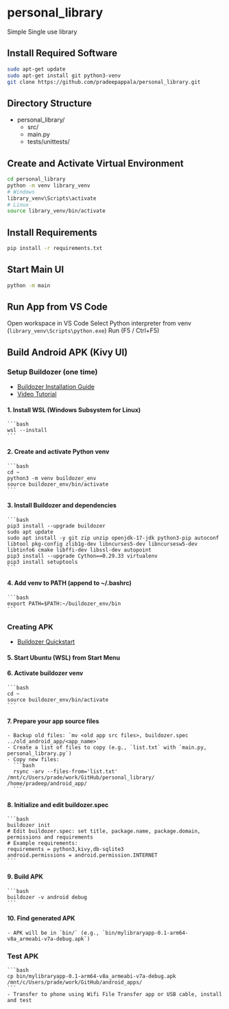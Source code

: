 # personal_library
Simple Single use library

## Install Required Software
```sh
sudo apt-get update
sudo apt-get install git python3-venv
git clone https://github.com/pradeepappala/personal_library.git
```

## Directory Structure
- personal_library/
   - src/
   - main.py
   - tests/unittests/

## Create and Activate Virtual Environment
```sh
cd personal_library
python -m venv library_venv
# Windows
library_venv\Scripts\activate
# Linux
source library_venv/bin/activate
```

## Install Requirements
```sh
pip install -r requirements.txt
```

## Start Main UI
```sh
python -m main
```

## Run App from VS Code
Open workspace in VS Code
Select Python interpreter from venv (`library_venv\Scripts\python.exe`)
Run (F5 / Ctrl+F5)

## Build Android APK (Kivy UI)

### Setup Buildozer (one time)
- [Buildozer Installation Guide](https://buildozer.readthedocs.io/en/latest/installation.html)
- [Video Tutorial](https://www.youtube.com/watch?v=6gNpSuE01qE&t=14s)

#### 1. Install WSL (Windows Subsystem for Linux)
	```bash
	wsl --install
	```

#### 2. Create and activate Python venv
	```bash
	cd ~
	python3 -m venv buildozer_env
	source buildozer_env/bin/activate
	```

#### 3. Install Buildozer and dependencies
	```bash
	pip3 install --upgrade buildozer
	sudo apt update
	sudo apt install -y git zip unzip openjdk-17-jdk python3-pip autoconf libtool pkg-config zlib1g-dev libncurses5-dev libncursesw5-dev libtinfo6 cmake libffi-dev libssl-dev autopoint
	pip3 install --upgrade Cython==0.29.33 virtualenv
	pip3 install setuptools
	```

#### 4. Add venv to PATH (append to ~/.bashrc)
	```bash
	export PATH=$PATH:~/buildozer_env/bin
	```

### Creating APK
- [Buildozer Quickstart](https://buildozer.readthedocs.io/en/latest/quickstart.html)

#### 5. Start Ubuntu (WSL) from Start Menu

#### 6. Activate buildozer venv
	```bash
	cd ~
	source buildozer_env/bin/activate
	```

#### 7. Prepare your app source files
	- Backup old files: `mv <old app src files>, buildozer.spec ../old_android_app/<app_name>`
	- Create a list of files to copy (e.g., `list.txt` with `main.py, personal_library.py`)
	- Copy new files:
	  ```bash
	  rsync -arv --files-from='list.txt' /mnt/c/Users/prade/work/GitHub/personal_library/ /home/pradeep/android_app/
	  ```

#### 8. Initialize and edit buildozer.spec
	```bash
	buildozer init
	# Edit buildozer.spec: set title, package.name, package.domain, permissions and requirements
	# Example requirements:
	requirements = python3,kivy,db-sqlite3
	android.permissions = android.permission.INTERNET
	```

#### 9. Build APK
	```bash
	buildozer -v android debug
	```

#### 10. Find generated APK
	- APK will be in `bin/` (e.g., `bin/mylibraryapp-0.1-arm64-v8a_armeabi-v7a-debug.apk`)

### Test APK
	```bash
	cp bin/mylibraryapp-0.1-arm64-v8a_armeabi-v7a-debug.apk /mnt/c/Users/prade/work/GitHub/android_apps/
	```
	- Transfer to phone using Wifi File Transfer app or USB cable, install and test